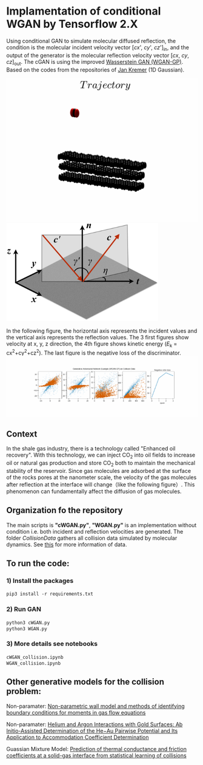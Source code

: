 # Implamentation of conditional WGAN by Tensorflow 2.X

Using conditional GAN to simulate molecular diffused reflection, 
the condition is the molecular incident velocity vector [*cx*', *cy*', *cz*']<sub>in</sub>,
and the output of the generator is the molecular reflection velocity vector [*cx*, *cy*, *cz*]<sub>out</sub>. The cGAN is using the improved [Wasserstein GAN (WGAN-GP)](https://arxiv.org/abs/1704.00028). Based on the codes from the
repositories of [Jan Kremer](https://https://github.com/kremerj/gan) (1D Gaussian).

<img src="./demo_image/collisionCO23D_sansCoor.gif" width="600" /> 
<img src="./demo_image/fig-TN_plan.jpg" width="400" /> 

In the following figure, the horizontal axis represents the incident values and the vertical axis represents the reflection values.
The 3 first figures show velocity at x, y, z direction, the 4th figure shows kinetic energy 
(*E*<sub>k</sub> = cx<sup>2</sup>+cy<sup>2</sup>+cz<sup>2</sup>). The last figure is the negative loss of the discriminator.
![alt text](./demo_image/cGAN_train.gif) 

## Context
In the shale gas industry, there is a technology called "Enhanced oil recovery". 
With this technology, we can inject CO<sub>2</sub> into oil fields to increase oil or natural gas production and store CO<sub>2</sub> both to maintain the mechanical stability of the reservoir.
Since gas molecules are adsorbed at the surface of the rocks pores at the nanometer scale, the velocity of the gas molecules after reflection at the interface will change（like the following figure）.
This phenomenon can fundamentally affect the diffusion of gas molecules.


## Organization fo the repository

The main scripts is **"cWGAN.py"**, 
**"WGAN.py"** is an implementation without condition i.e. both incident and reflection velocities are generated.
The folder *CollisionData* gathers all collision data simulated by molecular dynamics. 
See [this](https://www.researchgate.net/publication/327466365_Collision_data_of_He_and_Ar_gas_on_gold_surface) for more information of data.
## To run the code:

### 1) Install the packages 

```
pip3 install -r requirements.txt
```

### 2) Run GAN

```
python3 cWGAN.py
python3 WGAN.py
```

### 3) More details see notebooks
```
cWGAN_collision.ipynb
WGAN_collision.ipynb
```
## Other generative models for the collision problem:
Non-paramater: [Non-parametric wall model and methods of identifying boundary conditions for moments in gas flow equations](https://aip.scitation.org/doi/10.1063/1.5016278)

Non-paramater: [Helium and Argon Interactions with Gold Surfaces: Ab Initio-Assisted Determination of the He−Au Pairwise Potential and Its Application to Accommodation Coefficient Determination](https://pubs.acs.org/doi/10.1021/acs.jpcc.8b03555)

Guassian Mixture Model: [Prediction of thermal conductance and friction coefficients at a solid-gas interface from statistical learning of collisions](https://hal.archives-ouvertes.fr/hal-01873261)
